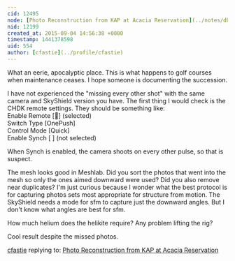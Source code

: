 ```yaml
---
cid: 12495
node: [Photo Reconstruction from KAP at Acacia Reservation](../notes/dbenjamin/09-04-2015/photo-reconstruction-from-kap-at-acacia-reservation)
nid: 12199
created_at: 2015-09-04 14:56:38 +0000
timestamp: 1441378598
uid: 554
author: [cfastie](../profile/cfastie)
---
```


What an eerie, apocalyptic place. This is what happens to golf courses when maintenance ceases. I hope someone is documenting the succession.

I have not experienced the "missing every other shot" with the same camera and SkyShield version you have. The first thing I would check is the CHDK remote settings. They should be something like:  
Enable Remote [] (selected)  
Switch Type [OnePush]  
Control Mode [Quick]  
Enable Synch [ ] (not selected)  

When Synch is enabled, the camera shoots on every other pulse, so that is suspect.

The mesh looks good in Meshlab. Did you sort the photos that went into the mesh so only the ones aimed downward were used? Did you also remove near duplicates? I'm just curious because I wonder what the best protocol is for capturing photos sets most appropriate for structure from motion. The SkyShield needs a mode for sfm to capture just the downward angles. But I don't know what angles are best for sfm.

How much helium does the helikite require? Any problem lifting the rig?

Cool result despite the missed photos.




[cfastie](../profile/cfastie) replying to: [Photo Reconstruction from KAP at Acacia Reservation](../notes/dbenjamin/09-04-2015/photo-reconstruction-from-kap-at-acacia-reservation)


